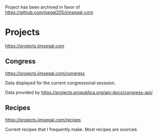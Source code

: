 Project has been archived in favor of https://github.com/jsegal205/jimsegal-com

# Projects

https://projects.jimsegal.com

## Congress

https://projects.jimsegal.com/congress

Data displayed for the current congressional sesssion.

Data provided by https://projects.propublica.org/api-docs/congress-api/

## Recipes

https://projects.jimsegal.com/recipes

Current recipes that I frequently make. Most recipes are sourced.
